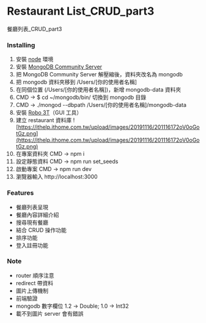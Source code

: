 # Restaurant List_CRUD_part3

餐廳列表\_CRUD_part3

### Installing

1. 安裝 [node](https://nodejs.org/en/) 環境
2. 安裝 [MongoDB Community Server](https://www.mongodb.com/download-center/community)
3. 把 MongoDB Community Server 解壓縮後，資料夾改名為 mongodb
4. 把 mongodb 資料夾移到 /Users/[你的使用者名稱]
5. 在同個位置 (/Users/[你的使用者名稱])，新增 mongodb-data 資料夾
6. CMD -> \$ cd ~/mongodb/bin/ 切換到 mongodb 目錄
7. CMD -> ./mongod --dbpath /Users/[你的使用者名稱]/mongodb-data
8. 安裝 [Robo 3T](https://robomongo.org/)（GUI 工具）
9. 建立 restaurant 資料庫
   ![https://ithelp.ithome.com.tw/upload/images/20191116/201116172oV0oGotGz.png](https://ithelp.ithome.com.tw/upload/images/20191116/201116172oV0oGotGz.png)
10. 在專案資料夾 CMD -> npm i
11. 設定靜態資料 CMD -> npm run set_seeds
12. 啟動專案 CMD -> npm run dev
13. 瀏覽器輸入 http://localhost:3000

### Features

- 餐廳列表呈現
- 餐廳內容詳細介紹
- 搜尋現有餐廳
- 結合 CRUD 操作功能
- 排序功能
- 登入註冊功能

### Note

- router 順序注意
- redirect 帶資料
- 圖片上傳機制
- 前端驗證
- mongodb 數字欄位 1.2 -> Double; 1.0 -> Int32
- 載不到圖片 server 會有錯誤
